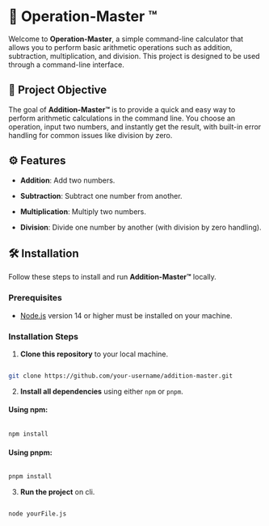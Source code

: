 # 🧮 Operation-Master ™️

Welcome to **Operation-Master**, a simple command-line calculator that allows you to perform basic arithmetic operations such as addition, subtraction, multiplication, and division. This project is designed to be used through a command-line interface.

## 🎯 Project Objective

The goal of **Addition-Master™️** is to provide a quick and easy way to perform arithmetic calculations in the command line. You choose an operation, input two numbers, and instantly get the result, with built-in error handling for common issues like division by zero.

## ⚙️ Features

- **Addition**: Add two numbers.

- **Subtraction**: Subtract one number from another.

- **Multiplication**: Multiply two numbers.

- **Division**: Divide one number by another (with division by zero handling).

## 🛠️ Installation

Follow these steps to install and run **Addition-Master™️** locally.

### Prerequisites

- [Node.js](https://nodejs.org/) version 14 or higher must be installed on your machine.

### Installation Steps

1. **Clone this repository** to your local machine.

```bash

git clone https://github.com/your-username/addition-master.git

```

2. **Install all dependencies** using either `npm` or `pnpm`.

#### Using npm:

```bash

npm install

```

#### Using pnpm:

```bash

pnpm install

```

3. **Run the project** on cli.

```bash

node yourFile.js

```
